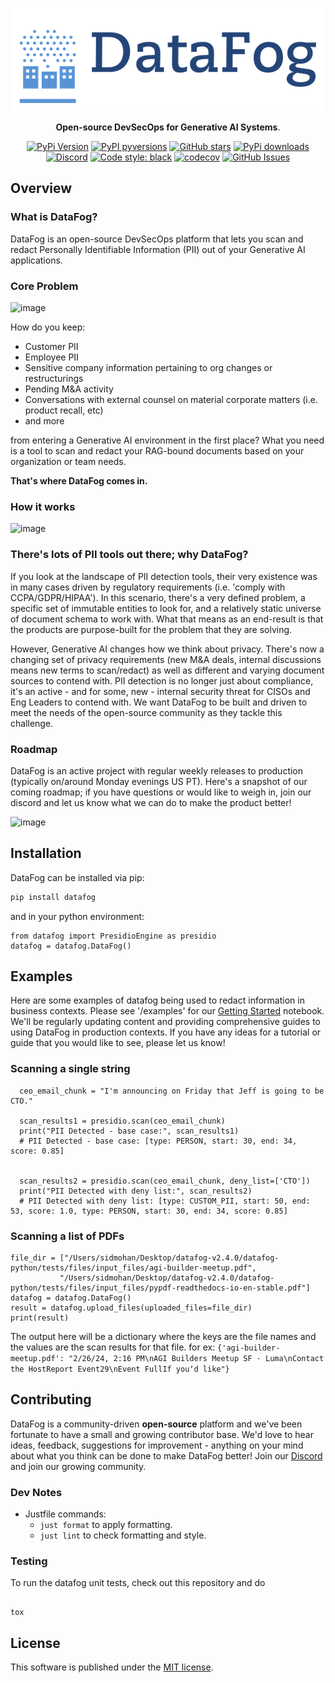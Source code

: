 <p align="center">
  <a href="https://www.datafog.ai"><img src="public/colorlogo.png" alt="DataFog logo"></a>
</p>

<p align="center">
    <b>Open-source DevSecOps for Generative AI Systems</b>. <br />
</p>

<p align="center">
  <a href="https://pypi.org/project/datafog/"><img src="https://img.shields.io/pypi/v/datafog.svg?style=flat-square" alt="PyPi Version"></a>
  <a href="https://pypi.org/project/datafog/"><img src="https://img.shields.io/pypi/pyversions/datafog.svg?style=flat-square" alt="PyPI pyversions"></a>
  <a href="https://github.com/datafog/datafog-python"><img src="https://img.shields.io/github/stars/datafog/datafog-python.svg?style=flat-square&logo=github&label=Stars&logoColor=white" alt="GitHub stars"></a>
  <a href="https://pypistats.org/packages/datafog"><img src="https://img.shields.io/pypi/dm/datafog.svg?style=flat-square" alt="PyPi downloads"></a>
  <a href="https://discord.gg/bzDth394R4"><img src="https://img.shields.io/discord/1173803135341449227?style=flat" alt="Discord"></a>
  <a href="https://github.com/psf/black"><img src="https://img.shields.io/badge/code%20style-black-000000.svg?style=flat-square" alt="Code style: black"></a>
  <a href="https://codecov.io/gh/datafog/datafog-python"><img src="https://img.shields.io/codecov/c/github/datafog/datafog-python.svg?style=flat-square" alt="codecov"></a>
  <a href="https://github.com/datafog/datafog-python/issues"><img src="https://img.shields.io/github/issues/datafog/datafog-python.svg?style=flat-square" alt="GitHub Issues"></a>
</p>

## Overview

### What is DataFog?

DataFog is an open-source DevSecOps platform that lets you scan and redact Personally Identifiable Information (PII) out of your Generative AI applications.

### Core Problem

![image](https://github.com/DataFog/datafog-python/assets/61345237/57fba4e5-21cc-458f-ac6a-6fbbb70a8de1)


How do you keep:

- Customer PII
- Employee PII
- Sensitive company information pertaining to org changes or restructurings
- Pending M&A activity
- Conversations with external counsel on material corporate matters (i.e. product recall, etc)
- and more

from entering a Generative AI environment in the first place? What you need is a tool to scan and redact your RAG-bound documents based on your organization or team needs.

**That's where DataFog comes in.**

### How it works

![image](https://github.com/DataFog/datafog-python/assets/61345237/91f4634a-8a9f-4621-81bc-09930feda78a)


### There's lots of PII tools out there; why DataFog?

If you look at the landscape of PII detection tools, their very existence was in many cases driven by regulatory requirements (i.e. 'comply with CCPA/GDPR/HIPAA').
In this scenario, there's a very defined problem, a specific set of immutable entities to look for, and a relatively static universe of document schema to work with. What that means as an end-result is that the products
are purpose-built for the problem that they are solving.

However, Generative AI changes how we think about privacy. There's now a changing set of privacy requirements (new M&A deals, internal discussions means new terms to scan/redact) as well as different and varying document sources to contend with. PII detection is no longer just about compliance, it's an active - and for some, new - internal security threat for CISOs and Eng Leaders to contend with. We want DataFog to be built and driven to meet the needs of the open-source community as they tackle this challenge.

### Roadmap
DataFog is an active project with regular weekly releases to production (typically on/around Monday evenings US PT).  Here's a snapshot of our coming roadmap; if you have questions or would like to weigh in, join our discord and let us know what we can do to make the product better!

![image](https://github.com/DataFog/datafog-python/assets/61345237/d2f2df27-3327-48cb-90c6-b7490ab7a1c2)


## Installation

DataFog can be installed via pip:

```bash
pip install datafog
```

and in your python environment:

```
from datafog import PresidioEngine as presidio
datafog = datafog.DataFog()

```

## Examples

Here are some examples of datafog being used to redact information in business contexts. Please see '/examples' for our [Getting Started](examples/getting-started.ipynb) notebook. We'll be regularly updating content and providing comprehensive guides to using DataFog in production contexts. If you have any ideas for a tutorial or guide that you would like to see, please let us know!

### Scanning a single string

```
  ceo_email_chunk = "I'm announcing on Friday that Jeff is going to be CTO."

  scan_results1 = presidio.scan(ceo_email_chunk)
  print("PII Detected - base case:", scan_results1)
  # PII Detected - base case: [type: PERSON, start: 30, end: 34, score: 0.85]


  scan_results2 = presidio.scan(ceo_email_chunk, deny_list=['CTO'])
  print("PII Detected with deny list:", scan_results2)
  # PII Detected with deny list: [type: CUSTOM_PII, start: 50, end: 53, score: 1.0, type: PERSON, start: 30, end: 34, score: 0.85]

```

### Scanning a list of PDFs

```
file_dir = ["/Users/sidmohan/Desktop/datafog-v2.4.0/datafog-python/tests/files/input_files/agi-builder-meetup.pdf",
           "/Users/sidmohan/Desktop/datafog-v2.4.0/datafog-python/tests/files/input_files/pypdf-readthedocs-io-en-stable.pdf"]
datafog = datafog.DataFog()
result = datafog.upload_files(uploaded_files=file_dir)
print(result)
```

The output here will be a dictionary where the keys are the file names and the values are the scan results for that file.
for ex:
`{'agi-builder-meetup.pdf': "2/26/24, 2:16 PM\nAGI Builders Meetup SF · Luma\nContact the HostReport Event29\nEvent FullIf youʼd like"}`

## Contributing

DataFog is a community-driven **open-source** platform and we've been fortunate to have a small and growing contributor base. We'd love to hear ideas, feedback, suggestions for improvement - anything on your mind about what you think can be done to make DataFog better! Join our [Discord](https://discord.gg/bzDth394R4) and join our growing community.

### Dev Notes

- Justfile commands:
  - `just format` to apply formatting.
  - `just lint` to check formatting and style.

### Testing

To run the datafog unit tests, check out this repository and do

```

tox

```

## License

This software is published under the [MIT
license](https://en.wikipedia.org/wiki/MIT_License).
